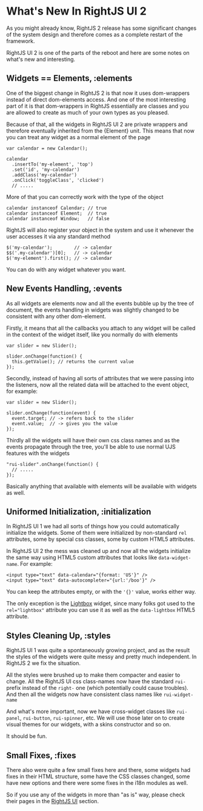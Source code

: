 # What's New In RightJS UI 2

As you might already know, RightJS 2 release has some significant changes of
the system design and therefore comes as a complete restart of the framework.

RightJS UI 2 is one of the parts of the reboot and here are some notes on
what's new and interesting.


## Widgets == Elements, :elements

One of the biggest change in RightJS 2 is that now it uses dom-wrappers
instead of direct dom-elements access. And one of the most interesting part
of it is that dom-wrappers in RightJS essentially are classes and you are
allowed to create as much of your own types as you pleased.

Because of that, all the widgets in RightJS UI 2 are private wrappers and
therefore eventually inherited from the {Element} unit. This means that now
you can treat any widget as a normal element of the page

    var calendar = new Calendar();

    calendar
      .insertTo('my-element', 'top')
      .set('id', 'my-calendar')
      .addClass('my-calendar')
      .onClick('toggleClass', 'clicked')
      // .....

More of that you can correctly work with the type of the object

    calendar instanceof Calendar; // true
    calendar instanceof Element;  // true
    calendar instanceof Window;   // false

RightJS will also register your object in the system and use it whenever the
user accesses it via any standard method

    $('my-calendar');        // -> calendar
    $$('.my-calendar')[0];   // -> calendar
    $('my-element').first(); // -> calendar

You can do with any widget whatever you want.


## New Events Handling, :events

As all widgets are elements now and all the events bubble up by the tree of
document, the events handling in widgets was slightly changed to be consistent
with any other dom-element.

Firstly, it means that all the callbacks you attach to any widget will be
called in the context of the widget itself, like you normally do with elements

    var slider = new Slider();

    slider.onChange(function() {
      this.getValue(); // returns the current value
    });

Secondly, instead of having all sorts of attributes that we were passing into
the listeners, now all the related data will be attached to the event object,
for example:

    var slider = new Slider();

    slider.onChange(function(event) {
      event.target; // -> refers back to the slider
      event.value;  // -> gives you the value
    });

Thirdly all the widgets will have their own css class names and as the events
propagate through the tree, you'll be able to use normal UJS features with
the widgets

    "rui-slider".onChange(function() {
      // .....
    });

Basically anything that available with elements will be available with widgets
as well.


## Uniformed Initialization, :initialization

In RightJS UI 1 we had all sorts of things how you could automatically
initialize the widgets. Some of them were initialized by non-standard `rel`
attributes, some by special css classes, some by custom HTML5 attributes.

In RightJS UI 2 the mess was cleaned up and now all the widgets initialize the
same way using HTML5 custom attributes that looks like `data-widget-name`. For
example:

    <input type="text" data-calendar="{format: 'US'}" />
    <input type="text" data-autocompleter="{url:'/boo'}" />

You can keep the attributes empty, or with the `'{}'` value, works either way.

The only exception is the [Lightbox](/ui/lightbox) widget, since many folks
got used to the `rel="lightbox"` attribute you can use it as well as the
`data-lightbox` HTML5 attribute.


## Styles Cleaning Up, :styles

RightJS UI 1 was quite a spontaneously growing project, and as the result the
styles of the widgets were quite messy and pretty much independent. In
RightJS 2 we fix the situation.

All the styles were brushed up to make them compacter and easier to change.
All the RightJS UI css class-names now have the standard `rui-` prefix
instead of the `right-` one (which potentially could cause troubles). And then
all the widgets now have consistent class names like `rui-widget-name`

And what's more important, now we have cross-widget classes like `rui-panel`,
`rui-button`, `rui-spinner`, etc. We will use those later on to create visual
themes for our widgets, with a skins constructor and so on.

It should be fun.


## Small Fixes, :fixes

There also were quite a few small fixes here and there, some widgets had fixes
in their HTML structure, some have the CSS classes changed, some have new
options and there were some fixes in the i18n modules as well.

So if you use any of the widgets in more than "as is" way, please check their
pages in the [RightJS UI](/ui) section.

